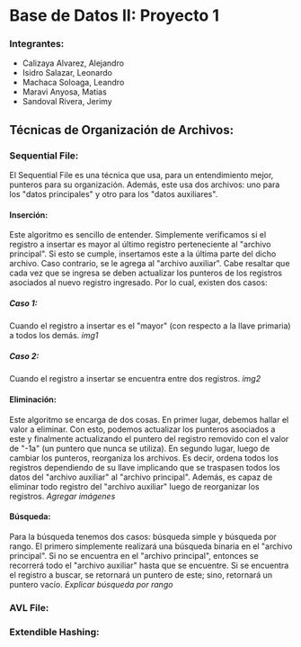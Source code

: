 # Base de Datos II: Proyecto 1

### Integrantes:
- Calizaya Alvarez, Alejandro
- Isidro Salazar, Leonardo
- Machaca Soloaga, Leandro
- Maravi Anyosa, Matias
- Sandoval Rivera, Jerimy

## Técnicas de Organización de Archivos:
### Sequential File:
El Sequential File es una técnica que usa, para un entendimiento mejor, punteros para su organización. Además, este usa dos archivos: uno para los "datos principales" y otro para los "datos auxiliares".

#### Inserción:
Este algoritmo es sencillo de entender. Simplemente verificamos si el registro a insertar es mayor al último registro perteneciente al "archivo principal". Si esto se cumple, insertamos este a la última parte del dicho archivo. Caso contrario, se le agrega al "archivo auxiliar". Cabe resaltar que cada vez que se ingresa se deben actualizar los punteros de los registros asociados al nuevo registro ingresado. Por lo cual, existen dos casos:
##### Caso 1:
Cuando el registro a insertar es el "mayor" (con respecto a la llave primaria) a todos los demás.
*img1*

##### Caso 2:
Cuando el registro a insertar se encuentra entre dos registros.
*img2*

#### Eliminación:
Este algoritmo se encarga de dos cosas. En primer lugar, debemos hallar el valor a eliminar. Con esto, podemos actualizar los punteros asociados a este y finalmente actualizando el puntero del registro removido con el valor de "-1a" (un puntero que nunca se utiliza). En segundo lugar, luego de cambiar los punteros, reorganiza los archivos. Es decir, ordena todos los registros dependiendo de su llave implicando que se traspasen todos los datos del "archivo auxiliar" al "archivo principal". Además, es capaz de eliminar todo registro del "archivo auxiliar" luego de reorganizar los registros. *Agregar imágenes*

#### Búsqueda:
Para la búsqueda tenemos dos casos: búsqueda simple y búsqueda por rango. El primero simplemente realizará una búsqueda binaria en el "archivo principal". Si no se encuentra en el "archivo principal", entonces se recorrerá todo el "archivo auxiliar" hasta que se encuentre. Si se encuentra el registro a buscar, se retornará un puntero de este; sino, retornará un puntero vacío. *Explicar búsqueda por rango*


### AVL File:
### Extendible Hashing:
